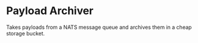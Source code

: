 # Payload Archiver

Takes payloads from a NATS message queue and archives them in a cheap storage bucket.
